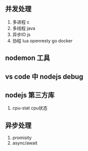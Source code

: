 ## 并发处理
1. 多进程 c
2. 多线程 java
3. 异步IO js
4. 协程 lua openresty go docker

## nodemon 工具

## vs code 中 nodejs debug

## nodejs 第三方库
1. cpu-stat cpu状态

## 异步处理
1. promisity
2. async/await